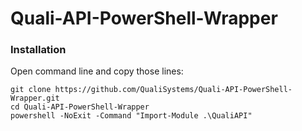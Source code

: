 # Quali-API-PowerShell-Wrapper

### Installation
Open command line and copy those lines:
```
git clone https://github.com/QualiSystems/Quali-API-PowerShell-Wrapper.git
cd Quali-API-PowerShell-Wrapper
powershell -NoExit -Command "Import-Module .\QualiAPI"
```
